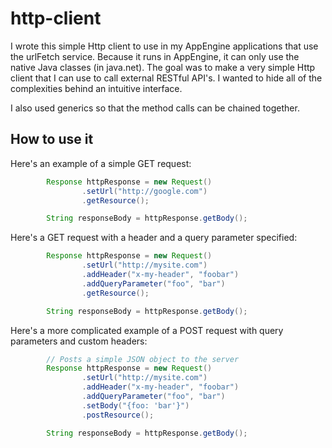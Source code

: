 http-client
===========

I wrote this simple Http client to use in my AppEngine applications that use the urlFetch service.  Because it runs
in AppEngine, it can only use the native Java classes (in java.net). The goal was to make a very simple Http client that I can use to call external RESTful API's.  I wanted to hide all of
the complexities behind an intuitive interface.

I also used generics so that the method calls can be chained together.

How to use it
-------------

Here's an example of a simple GET request:

```java
        Response httpResponse = new Request()
                .setUrl("http://google.com")
                .getResource();

        String responseBody = httpResponse.getBody();
```

Here's a GET request with a header and a query parameter specified:
```java
        Response httpResponse = new Request()
                .setUrl("http://mysite.com")
                .addHeader("x-my-header", "foobar")
                .addQueryParameter("foo", "bar")
                .getResource();

        String responseBody = httpResponse.getBody();
```

Here's a more complicated example of a POST request with query parameters and custom headers:

```java
        // Posts a simple JSON object to the server
        Response httpResponse = new Request()
                .setUrl("http://mysite.com")
                .addHeader("x-my-header", "foobar")
                .addQueryParameter("foo", "bar")
                .setBody("{foo: 'bar'}")
                .postResource();

        String responseBody = httpResponse.getBody();
```
